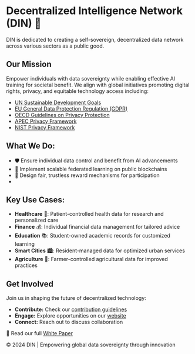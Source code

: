 # Decentralized Intelligence Network (DIN) 🧠 

DIN is dedicated to creating a self-sovereign, decentralized data network across various sectors as a public good.

## Our Mission

Empower individuals with data sovereignty while enabling effective AI training for societal benefit. We align with global initiatives promoting digital rights, privacy, and equitable technology access including:

- [UN Sustainable Development Goals](https://www.un.org/sustainabledevelopment/sustainable-development-goals/)
- [EU General Data Protection Regulation (GDPR)](https://gdpr-info.eu/)
- [OECD Guidelines on Privacy Protection](https://www.oecd.org/digital/ieconomy/privacy-guidelines.htm)
- [APEC Privacy Framework](https://www.apec.org/Publications/2017/08/APEC-Privacy-Framework-(2015))
- [NIST Privacy Framework](https://www.nist.gov/privacy-framework)

## What We Do:

- 🛡️ Ensure individual data control and benefit from AI advancements
- 🔗 Implement scalable federated learning on public blockchains
- 🎁 Design fair, trustless reward mechanisms for participation
- 
## Key Use Cases:

- **Healthcare** 🏥: Patient-controlled health data for research and personalized care
- **Finance** 💰: Individual financial data management for tailored advice
- **Education** 📚: Student-owned academic records for customized learning
- **Smart Cities** 🏙️: Resident-managed data for optimized urban services
- **Agriculture** 🌾: Farmer-controlled agricultural data for improved practices

## Get Involved

Join us in shaping the future of decentralized technology:

- **Contribute:** Check our [contribution guidelines](link-to-guidelines)
- **Engage:** Explore opportunities on our [website](https://www.example.org)
- **Connect:** Reach out to discuss collaboration

📄 Read our full [White Paper](https://decentralized-intelligence-network.github.io/white-paper)

© 2024 DIN | Empowering global data sovereignty through innovation
